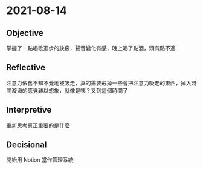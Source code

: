 # 2021-08-14

## Objective

掌握了一點唱歌進步的訣竅，聲音變化有感，晚上喝了點酒，頭有點不適

## Reflective

注意力依舊不知不覺地被吸走，真的需要戒掉一些會把注意力吸走的東西，掉入時間漩渦的感覺難以想象，就像是咦？又到這個時間了

## Interpretive

重新思考真正重要的是什麼

## Decisional

開始用 Notion 當作管理系統

